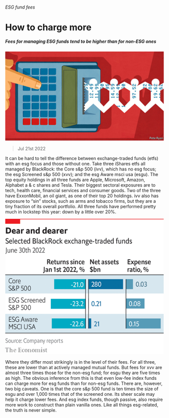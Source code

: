 ###### ESG fund fees

# How to charge more 

##### Fees for managing ESG funds tend to be higher than for non-ESG ones 

![image](images/20220723_SRD008.jpg) 

> Jul 21st 2022 

It can be hard to tell the difference between exchange-traded funds (etfs) with an esg focus and those without one. Take three iShares etfs all managed by BlackRock: the Core s&amp;p 500 (ivv), which has no esg focus; the esg Screened s&amp;p 500 (xvv); and the esg Aware msci usa (esgu). The top equity holdings in all three funds are Apple, Microsoft, Amazon, Alphabet a &amp; c shares and Tesla. Their biggest sectoral exposures are to tech, health care, financial services and consumer goods. Two of the three have ExxonMobil, an oil giant, as one of their top 20 holdings. ivv also has exposure to “sin” stocks, such as arms and tobacco firms, but they are a tiny fraction of its overall portfolio. All three funds have performed pretty much in lockstep this year: down by a little over 20%. 

![image](images/20220723_SRC057.png) 


Where they differ most strikingly is in the level of their fees. For all three, these are lower than at actively managed mutual funds. But fees for xvv are almost three times those for the non-esg fund; for esgu they are five times as high. The obvious inference from this is that even low-fee index funds can charge more for esg funds than for non-esg funds. There are, however, two big caveats. One is that the core s&amp;p 500 fund is ten times the size of esgu and over 1,000 times that of the screened one. Its sheer scale may help it charge lower fees. And esg index funds, though passive, also require more work to construct than plain vanilla ones. Like all things esg-related, the truth is never simple. 

